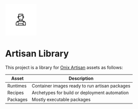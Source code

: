 <div float="right"><img src="https://github.com/gatblau/artisan/raw/master/artisan.png" width="100"></div>

# Artisan Library

This project is a library for [Onix Artisan](https://github.com/gatblau/onix) assets as follows:

| Asset | Description |
|---|---|
| Runtimes | Container images ready to run artisan packages |
| Recipes | Archetypes for build or deployment automation |
| Packages | Mostly executable packages |
